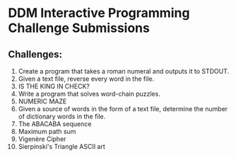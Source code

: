 DDM Interactive Programming Challenge Submissions
=================================================


## Challenges:

1. Create a program that takes a roman numeral and outputs it to STDOUT.
2. Given a text file, reverse every word in the file.
3. IS THE KING IN CHECK?
4. Write a program that solves word-chain puzzles.
5. NUMERIC MAZE
6. Given a source of words in the form of a text file, determine the number of dictionary words in the file.
7. The ABACABA sequence
8. Maximum path sum
9. Vigenère Cipher
10. Sierpinski's Triangle ASCII art